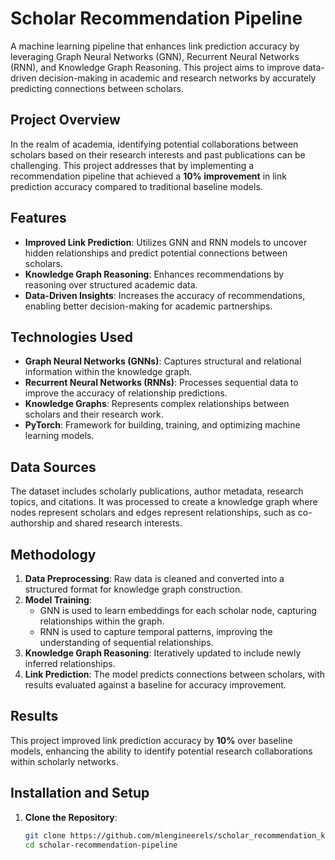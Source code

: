 # Scholar Recommendation Pipeline

A machine learning pipeline that enhances link prediction accuracy by leveraging Graph Neural Networks (GNN), Recurrent Neural Networks (RNN), and Knowledge Graph Reasoning. This project aims to improve data-driven decision-making in academic and research networks by accurately predicting connections between scholars.

## Project Overview

In the realm of academia, identifying potential collaborations between scholars based on their research interests and past publications can be challenging. This project addresses that by implementing a recommendation pipeline that achieved a **10% improvement** in link prediction accuracy compared to traditional baseline models.

## Features

- **Improved Link Prediction**: Utilizes GNN and RNN models to uncover hidden relationships and predict potential connections between scholars.
- **Knowledge Graph Reasoning**: Enhances recommendations by reasoning over structured academic data.
- **Data-Driven Insights**: Increases the accuracy of recommendations, enabling better decision-making for academic partnerships.

## Technologies Used

- **Graph Neural Networks (GNNs)**: Captures structural and relational information within the knowledge graph.
- **Recurrent Neural Networks (RNNs)**: Processes sequential data to improve the accuracy of relationship predictions.
- **Knowledge Graphs**: Represents complex relationships between scholars and their research work.
- **PyTorch**: Framework for building, training, and optimizing machine learning models.

## Data Sources

The dataset includes scholarly publications, author metadata, research topics, and citations. It was processed to create a knowledge graph where nodes represent scholars and edges represent relationships, such as co-authorship and shared research interests.

## Methodology

1. **Data Preprocessing**: Raw data is cleaned and converted into a structured format for knowledge graph construction.
2. **Model Training**:
   - GNN is used to learn embeddings for each scholar node, capturing relationships within the graph.
   - RNN is used to capture temporal patterns, improving the understanding of sequential relationships.
3. **Knowledge Graph Reasoning**: Iteratively updated to include newly inferred relationships.
4. **Link Prediction**: The model predicts connections between scholars, with results evaluated against a baseline for accuracy improvement.

## Results

This project improved link prediction accuracy by **10%** over baseline models, enhancing the ability to identify potential research collaborations within scholarly networks.

## Installation and Setup

1. **Clone the Repository**:
   ```bash
   git clone https://github.com/mlengineerels/scholar_recommendation_knowledge_graph.git
   cd scholar-recommendation-pipeline
